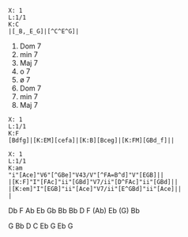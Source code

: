 ```music-abc
X: 1
L:1/1
K:C
|[_B,_E_G]|[^C^E^G]|
```
1. Dom 7
2. min 7
3. Maj 7
4. o 7
5. ø 7
6. Dom 7
7. min 7
8. Maj 7

```music-abc
X: 1
L:1/1
K:F
[Bdfg]|[K:EM][cefa]|[K:B][Bceg]|[K:FM][GBd_f]||
```


```music-abc
X: 1
L:1/1
K:am
"i"[Ace]"V6"[^GBe]"V43/V"[^FA=B^d]"V"[EGB]||
|[K:F]"I"[FAc]"ii"[GBd]"V7/ii"[D^FAc]"ii"[GBd]||
|[K:em]"I"[EGB]"ii"[Ace]"V7/ii"[E^GBd]"ii"[Ace]||
|
```

Db F Ab
Eb Gb Bb
Bb D F (Ab)
Eb (G) Bb

G Bb D
C Eb G
Eb G 
